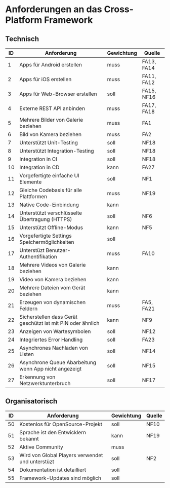 # Anforderungen an das Cross-Platform Framework

## Technisch

ID | Anforderung | Gewichtung | Quelle
---| ----------- | ---------- | ------
1 | Apps für Android erstellen | muss | FA13, FA14
2 | Apps für iOS erstellen | muss | FA11, FA12
3 | Apps für Web-Browser erstellen | soll | FA15, NF16
4 | Externe REST API anbinden | muss | FA17, FA18
5 | Mehrere Bilder von Galerie beziehen | muss | FA1
6 | Bild von Kamera beziehen | muss | FA2
7 | Unterstützt Unit-Testing | soll | NF18
8 | Unterstützt Integration-Testing | soll | NF18
9 | Integration in CI | soll | NF18
10 | Integration in CD | kann  | FA27
11 | Vorgefertigte einfache UI Elemente | soll | NF1
12 | Gleiche Codebasis für alle Plattformen | muss | NF19
13 | Native Code-Einbindung | kann
14 | Unterstützt verschlüsselte Übertragung (HTTPS) | soll | NF6
15 | Unterstützt Offline-Modus | kann | NF5
16 | Vorgefertigte Settings Speichermöglichkeiten | soll
17 | Unterstüzt Benutzer-Authentifikation | muss | FA10
18 | Mehrere Videos von Galerie beziehen | kann
19 | Video von Kamera beziehen | kann
20 | Mehrere Dateien vom Gerät beziehen | kann
21 | Erzeugen von dynamischen Feldern | muss | FA5, FA21
22 | Sicherstellen dass Gerät geschützt ist mit PIN oder ähnlich | kann | NF9
23 | Anzeigen von Wartesymbolen | soll | NF12
24 | Integriertes Error Handling |  soll | FA23
25 | Asynchrones Nachladen von Listen | soll  | NF14
26 | Asynchrone Queue Abarbeitung wenn App nicht angezeigt | soll | NF15
27 | Erkennung von Netzwerktunterbruch | soll | NF17

## Organisatorisch
ID | Anforderung | Gewichtung | Quelle
---| ----------- | ---------- | ------
50 | Kostenlos für OpenSource-Projekt | soll | NF10
51 | Sprache ist den Entwicklern bekannt | kann | NF19
52 | Aktive Community | muss
53 | Wird von Global Players verwendet und unterstüzt | soll | NF2
54 | Dokumentation ist detailliert | soll
55 | Framework-Updates sind möglich | soll
